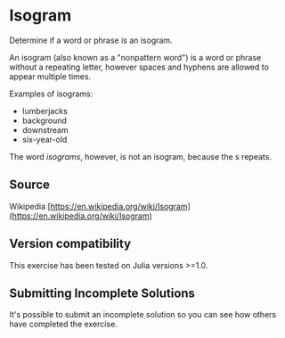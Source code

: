 # Isogram

Determine if a word or phrase is an isogram.

An isogram (also known as a "nonpattern word") is a word or phrase without a repeating letter, however spaces and hyphens are allowed to appear multiple times.

Examples of isograms:

- lumberjacks
- background
- downstream
- six-year-old

The word *isograms*, however, is not an isogram, because the s repeats.

## Source

Wikipedia [https://en.wikipedia.org/wiki/Isogram](https://en.wikipedia.org/wiki/Isogram)

## Version compatibility
This exercise has been tested on Julia versions >=1.0.

## Submitting Incomplete Solutions
It's possible to submit an incomplete solution so you can see how others have completed the exercise.
